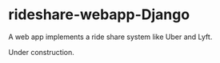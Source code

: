 # rideshare-webapp-Django
A web app implements a ride share system like Uber and Lyft.

Under construction.
